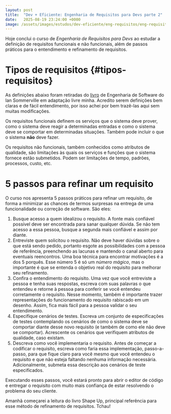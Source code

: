 ```yaml
---
layout: post
title:  "Dev + Eficiente: Engenharia de Requisitos para Devs parte 2"
date:   2025-08-19 23:24:00 +0000
image: /assets/images/estudos/dev-eficiente/eng-requisitos/eng-requisitos-parte2-cover.jpg
---
```

Hoje conclui o curso de *Engenharia de Requisitos para Devs* ao estudar a definição de requisitos funcionais e não funcionais, 
além de passos práticos para o entendimento e refinamento de requisitos.

# Tipos de requisitos {#tipos-requisitos}

As definições abaixo foram retiradas do [livro](https://www.amazon.com.br/Software-Engineering-Global-Ian-Sommerville/dp/1292096136) de Engenharia de Software do Ian Sommerville 
em adaptação livre minha. Acredito serem definições bem claras e de fácil entendimento, por isso achei por bem trazê-las aqui 
sem muitas modificações.

Os requisitos funcionais definem os serviços que o sistema deve prover, como o sistema deve reagir a determinadas entradas e como o sistema deve se comportar em determinadas situações. Também pode incluir o que o sistema **não** deve fazer.

Os requisitos não funcionais, também conhecidos como atributos de qualidade, são limitações às quais os serviços e funções 
que o sistema fornece estão submetidos. Podem ser limitações de tempo, padrões, processos, custo, etc.

# 5 passos para refinar um requisito

O curso nos apresenta 5 passos práticos para refinar um requisito, de forma a minimizar as chances de termos surpresas na entrega de uma funcionalidade 
ou correção de software. São eles:

1. Busque acesso a quem idealizou o requisito.
    A fonte mais confiável possível deve ser encontrada para sanar qualquer dúvida. 
    Se não tem acesso a essa pessoa, busque a segunda mais confiável e assim por diante.
1. Entreviste quem solicitou o requisito.
    Não deve haver dúvidas sobre o que está sendo pedido, portanto esgote as possibilidades com a pessoa de referência, 
    preenchendo as lacunas e mantendo o canal aberto para eventuais reencontros.
    Uma boa técnica para encontrar motivações é a dos 5 porquês. Esse número 5 é só um *número mágico*, mas o importante é 
    que se entenda o objetivo real do requisito para melhorar seu refinamento.
1. Confira o entendimento do requisito.
    Uma vez que você entreviste a pessoa e tenha suas respostas, escreva com suas palavras o que entendeu e retorne à pessoa
    para conferir se você entendeu corretamente o requisito. Nesse momento, também é importante trazer representações do
    funcionamento do requisito rabiscado em um desenho. Assim, fica mais fácil para a pessoa validar o seu entendimento.
1. Especifique cenários de testes.
    Escreva um conjunto de especificações de testes contemplando os cenários de como o sistema deve se comportar diante
    desse novo requisito (e também de como ele não deve se comportar). Acrescente os cenários que verifiquem atributos de 
    qualidade, caso existam.
1. Descreva como você implementaria o requisito.
    Antes de começar a codificar o requisito, escreva como faria essa implementação, passo-a-passo, para que fique
    claro para você mesmo que você entendeu o requisito e que não esteja faltando nenhuma informação necessária. 
    Adicionalmente, submeta essa descrição aos cenários de teste especificados.

Executando esses passos, você estará pronto para abrir o editor de código e entregar o requisito com muito mais confiança de
estar resolvendo o problema do seu cliente.

Amanhã começarei a leitura do livro Shape Up, principal referência para esse método de refinamento de requisitos. Tchau!
